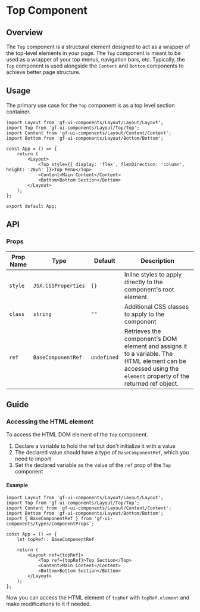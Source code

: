 # Top Component

## Overview

The `Top` component is a structural element designed to act as a wrapper of the top-level elements in your page. The `Top` component is meant to be used as a wrapper of your top menus, navigation bars, etc. Typically, the `Top` component is used alongside the `Content` and `Bottom` components to achieve better page structure.

## Usage 

The primary use case for the `Top` component is as a top level section container.

```tsx
import Layout from 'gf-ui-components/Layout/Layout/Layout';
import Top from 'gf-ui-components/Layout/Top/Top';
import Content from 'gf-ui-components/Layout/Content/Content';
import Bottom from 'gf-ui-components/Layout/Bottom/Bottom';

const App = () => {
    return (
        <Layout>
            <Top style={{ display: 'flex', flexDirection: 'column', height: '20vh' }}>Top Menu</Top>
            <Content>Main Content</Content>
            <Bottom>Bottom Section</Bottom>
        </Layout>
    );
};

export default App;
```

## API

### Props
|Prop Name |Type |Default | Description |
|---|---|---|---|
| `style` | `JSX.CSSProperties` | `{}` | Inline styles to apply directly to the component's root element. |
| `class` | `string` | `""` | Additional CSS classes to apply to the component |
| `ref` | `BaseComponentRef` | `undefined` | Retrieves the component's DOM element and assigns it to a variable. The HTML element can be accessed using the `element` property of the returned ref object. |

## Guide

### Accessing the HTML element

To access the HTML DOM element of the `Top` component.

1. Declare a variable to hold the ref but don't initialize it with a value
2. The declared value should have a type of `BaseComponentRef`, which you need to import
3. Set the declared variable as the value of the `ref` prop of the `Top` component

#### Example

```tsx
import Layout from 'gf-ui-components/Layout/Layout/Layout';
import Top from 'gf-ui-components/Layout/Top/Top';
import Content from 'gf-ui-components/Layout/Content/Content';
import Bottom from 'gf-ui-components/Layout/Bottom/Bottom';
import { BaseComponentRef } from 'gf-ui-components/types/ComponentProps';

const App = () => {
    let topRef!: BaseComponentRef

    return (
        <Layout ref={topRef}>
            <Top ref={topRef}>Top Section</Top>
            <Content>Main Content</Content>
            <Bottom>Bottom Section</Bottom>
        </Layout>
    );
};
```

Now you can access the HTML element of `topRef` with `topRef.element` and make modifications to it if needed.
